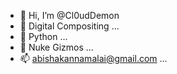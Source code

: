 - 👋 Hi, I’m @Cl0udDemon
- 👀 Digital Compositing ...
- 🌱 Python ...
- 💞️ Nuke Gizmos ...
- 📫 abishakannamalai@gmail.com ...

<!---
Cl0udDemon/Cl0udDemon is a ✨ special ✨ repository because its `README.md` (this file) appears on your GitHub profile.
You can click the Preview link to take a look at your changes.
--->
